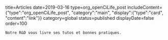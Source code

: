 title=Articles
date=2019-03-16
type=org_openCiLife_post
includeContent={"type":"org_openCiLife_post", "category":"main", "display":{"type":"card", "content":"link"}}
category=global
status=published
displayDate=false
order=100
~~~~~~
Notre R&D vous livre ses tutos et bonnes pratiques.